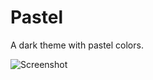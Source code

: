 # Pastel

A dark theme with pastel colors.


![Screenshot](https://raw.github.com/esundahl/atom-pastel/master/screenshot.png)
